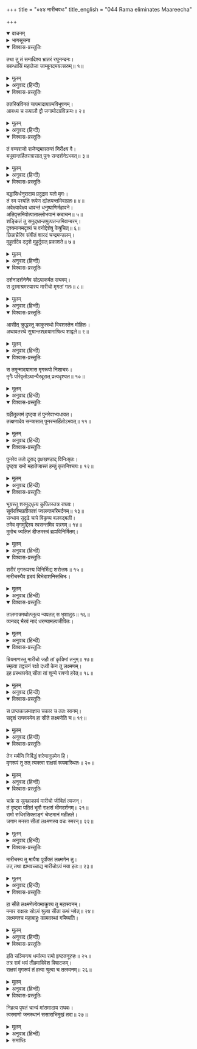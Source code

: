 +++
title = "०४४ मारीचवधः"
title_english = "044 Rama eliminates Maareecha"

+++
<details open><summary>वाचनम्</summary>
<div caption="श्रीराम-हरिसीताराममूर्ति-घनपाठिभ्यां वचनम्" class="audioEmbed" src="https://archive.org/download/Ramayana-recitation-Sriram-harisItArAmamUrti-Ghanapaati-v2/Kanda_3/Kanda_3_ARK-044-Maaricha_Vadhaha.mp3"></div>
</details>

<details><summary>भागसूचना</summary>

44. श्रीरामके द्वारा मारीचका वध और उसके द्वारा सीता और लक्ष्मणके पुकारनेका शब्द सुनकर श्रीरामकी चिन्ता
</details>

<details open><summary>विश्वास-प्रस्तुतिः</summary>

तथा तु तं समादिश्य भ्रातरं रघुनन्दनः।  
बबन्धासिं महातेजा जाम्बूनदमयत्सरुम्॥ १॥
</details>

<details><summary>मूलम्</summary>

तथा तु तं समादिश्य भ्रातरं रघुनन्दनः।  
बबन्धासिं महातेजा जाम्बूनदमयत्सरुम्॥ १॥
</details>

<details><summary>अनुवाद (हिन्दी)</summary>

लक्ष्मणको इस प्रकार आदेश देकर रघुकुलका आनन्द बढ़ानेवाले महातेजस्वी श्रीरामचन्द्रजीने सोनेकी मूँठवाली तलवार कमरमें बाँध ली॥ १॥
</details>

<details open><summary>विश्वास-प्रस्तुतिः</summary>

ततस्त्रिविनतं चापमादायात्मविभूषणम्।  
आबध्य च कपालौ द्वौ जगामोदग्रविक्रमः॥ २॥
</details>

<details><summary>मूलम्</summary>

ततस्त्रिविनतं चापमादायात्मविभूषणम्।  
आबध्य च कपालौ द्वौ जगामोदग्रविक्रमः॥ २॥
</details>

<details><summary>अनुवाद (हिन्दी)</summary>

तत्पश्चात् महापराक्रमी रघुनाथजी तीन स्थानोंमें झुके हुए अपने आभूषणरूप धनुषको हाथमें ले पीठपर दो तरकस बाँधकर वहाँसे चल दिये॥ २॥
</details>

<details open><summary>विश्वास-प्रस्तुतिः</summary>

तं वन्यराजो राजेन्द्रमापतन्तं निरीक्ष्य वै।  
बभूवान्तर्हितस्त्रासात् पुनः सन्दर्शनेऽभवत्॥ ३॥
</details>

<details><summary>मूलम्</summary>

तं वन्यराजो राजेन्द्रमापतन्तं निरीक्ष्य वै।  
बभूवान्तर्हितस्त्रासात् पुनः सन्दर्शनेऽभवत्॥ ३॥
</details>

<details><summary>अनुवाद (हिन्दी)</summary>

राजाधिराज श्रीरामको आते देख वह वन्य मृगोंका राजा काञ्चनमृग भयके मारे छिप गया, किंतु फिर तुरंत ही उनके दृष्टिपथमें आ गया॥ ३॥
</details>

<details open><summary>विश्वास-प्रस्तुतिः</summary>

बद्धासिर्धनुरादाय प्रदुद्राव यतो मृगः।  
तं स्म पश्यति रूपेण द्योतयन्तमिवाग्रतः॥ ४॥  
अवेक्ष्यावेक्ष्य धावन्तं धनुष्पाणिर्महावने।  
अतिवृत्तमिवोत्पाताल्लोभयानं कदाचन॥ ५॥  
शङ्कितं तु समुद्‍भ्रान्तमुत्पतन्तमिवाम्बरम्।  
दृश्यमानमदृश्यं च वनोद्देशेषु केषुचित्॥ ६॥  
छिन्नाभ्रैरिव संवीतं शारदं चन्द्रमण्डलम्।  
मुहूर्तादेव ददृशे मुहुर्दूरात् प्रकाशते॥ ७॥
</details>

<details><summary>मूलम्</summary>

बद्धासिर्धनुरादाय प्रदुद्राव यतो मृगः।  
तं स्म पश्यति रूपेण द्योतयन्तमिवाग्रतः॥ ४॥  
अवेक्ष्यावेक्ष्य धावन्तं धनुष्पाणिर्महावने।  
अतिवृत्तमिवोत्पाताल्लोभयानं कदाचन॥ ५॥  
शङ्कितं तु समुद्‍भ्रान्तमुत्पतन्तमिवाम्बरम्।  
दृश्यमानमदृश्यं च वनोद्देशेषु केषुचित्॥ ६॥  
छिन्नाभ्रैरिव संवीतं शारदं चन्द्रमण्डलम्।  
मुहूर्तादेव ददृशे मुहुर्दूरात् प्रकाशते॥ ७॥
</details>

<details><summary>अनुवाद (हिन्दी)</summary>

तब तलवार बाँधे और धनुष लिये श्रीराम जिस ओर वह मृग था, उसी ओर दौड़े। धनुर्धर श्रीरामने देखा, वह अपने रूपसे सामनेकी दिशाको प्रकाशित-सी कर रहा था। उस महान् वनमें वह पीछेकी ओर देख-देखकर आगेकी ओर भाग रहा था। कभी छलाँगें मारकर बहुत दूर निकल जाता और कभी इतना निकट दिखायी देता कि हाथसे पकड़ लेनेका लोभ पैदा कर देता था। कभी डरा हुआ, कभी घबराया हुआ और कभी आकाशमें उछलता हुआ दीख पड़ता था। कभी वनके किन्हीं स्थानोंमें छिपकर अदृश्य हो जाता था, मानो शरद्-ऋतुका चन्द्रमण्डल मेघखण्डोंसे आवृत हो गया हो। एक ही मुहूर्तमें वह निकट दिखायी देता और पुनः बहुत दूरके स्थानमें चमक उठता था॥ ४—७॥
</details>

<details open><summary>विश्वास-प्रस्तुतिः</summary>

दर्शनादर्शनेनैव सोऽपाकर्षत राघवम्।  
स दूरमाश्रमस्यास्य मारीचो मृगतां गतः॥ ८॥
</details>

<details><summary>मूलम्</summary>

दर्शनादर्शनेनैव सोऽपाकर्षत राघवम्।  
स दूरमाश्रमस्यास्य मारीचो मृगतां गतः॥ ८॥
</details>

<details><summary>अनुवाद (हिन्दी)</summary>

इस तरह प्रकट होता और छिपता हुआ वह मृगरूपधारी मारीच श्रीरघुनाथजीको उनके आश्रमसे बहुत दूर खींच ले गया॥ ८॥
</details>

<details open><summary>विश्वास-प्रस्तुतिः</summary>

आसीत् क्रुद्धस्तु काकुत्स्थो विवशस्तेन मोहितः।  
अथावतस्थे सुश्रान्तश्छायामाश्रित्य शाद्वले॥ ९॥
</details>

<details><summary>मूलम्</summary>

आसीत् क्रुद्धस्तु काकुत्स्थो विवशस्तेन मोहितः।  
अथावतस्थे सुश्रान्तश्छायामाश्रित्य शाद्वले॥ ९॥
</details>

<details><summary>अनुवाद (हिन्दी)</summary>

उस समय उससे मोहित और विवश होकर श्रीराम कुछ कुपित हो उठे और थककर एक जगह छायाका आश्रय ले हरी-हरी घासवाली भूमिपर खड़े हो गये॥ ९॥
</details>

<details open><summary>विश्वास-प्रस्तुतिः</summary>

स तमुन्मादयामास मृगरूपो निशाचरः।  
मृगैः परिवृतोऽथान्यैरदूरात् प्रत्यदृश्यत॥ १०॥
</details>

<details><summary>मूलम्</summary>

स तमुन्मादयामास मृगरूपो निशाचरः।  
मृगैः परिवृतोऽथान्यैरदूरात् प्रत्यदृश्यत॥ १०॥
</details>

<details><summary>अनुवाद (हिन्दी)</summary>

इस मृगरूपधारी निशाचरने उन्हें उन्मत्त-सा कर दिया था। थोड़ी ही देरमें वह दूसरे मृगोंसे घिरा हुआ पास ही दिखायी दिया॥ १०॥
</details>

<details open><summary>विश्वास-प्रस्तुतिः</summary>

ग्रहीतुकामं दृष्ट्वा तं पुनरेवाभ्यधावत।  
तत्क्षणादेव सन्त्रासात् पुनरन्तर्हितोऽभवत्॥ ११॥
</details>

<details><summary>मूलम्</summary>

ग्रहीतुकामं दृष्ट्वा तं पुनरेवाभ्यधावत।  
तत्क्षणादेव सन्त्रासात् पुनरन्तर्हितोऽभवत्॥ ११॥
</details>

<details><summary>अनुवाद (हिन्दी)</summary>

श्रीराम मुझे पकड़ना चाहते हैं, यह देखकर वह फिर भागा और भयके मारे पुनः तत्काल ही अदृश्य हो गया॥ ११॥
</details>

<details open><summary>विश्वास-प्रस्तुतिः</summary>

पुनरेव ततो दूराद् वृक्षखण्डाद् विनिःसृतः।  
दृष्ट्वा रामो महातेजास्तं हन्तुं कृतनिश्चयः॥ १२॥
</details>

<details><summary>मूलम्</summary>

पुनरेव ततो दूराद् वृक्षखण्डाद् विनिःसृतः।  
दृष्ट्वा रामो महातेजास्तं हन्तुं कृतनिश्चयः॥ १२॥
</details>

<details><summary>अनुवाद (हिन्दी)</summary>

तदनन्तर वह पुनः दूरवर्ती वृक्ष-समूहसे होकर निकला। उसे देखकर महातेजस्वी श्रीरामने मार डालनेका निश्चय किया॥ १२॥
</details>

<details open><summary>विश्वास-प्रस्तुतिः</summary>

भूयस्तु शरमुद‍्धृत्य कुपितस्तत्र राघवः।  
सूर्यरश्मिप्रतीकाशं ज्वलन्तमरिमर्दनम्॥ १३॥  
सन्धाय सुदृढे चापे विकृष्य बलवद‍्बली।  
तमेव मृगमुद्दिश्य श्वसन्तमिव पन्नगम्॥ १४॥  
मुमोच ज्वलितं दीप्तमस्त्रं ब्रह्मविनिर्मितम्।
</details>

<details><summary>मूलम्</summary>

भूयस्तु शरमुद‍्धृत्य कुपितस्तत्र राघवः।  
सूर्यरश्मिप्रतीकाशं ज्वलन्तमरिमर्दनम्॥ १३॥  
सन्धाय सुदृढे चापे विकृष्य बलवद‍्बली।  
तमेव मृगमुद्दिश्य श्वसन्तमिव पन्नगम्॥ १४॥  
मुमोच ज्वलितं दीप्तमस्त्रं ब्रह्मविनिर्मितम्।
</details>

<details><summary>अनुवाद (हिन्दी)</summary>

तब वहाँ क्रोधमें भरे हुए बलवान् राघवेन्द्र श्रीरामने तरकससे सूर्यकी किरणोंके समान तेजस्वी एक प्रज्वलित एवं शत्रु-संहारक बाण निकालकर उसे अपने सुदृढ़ धनुषपर रखा और उस धनुषको जोरसे खींचकर उस मृगको ही लक्ष्य करके फुफकारते सर्पके समान सनसनाता हुआ वह प्रज्वलित एवं तेजस्वी बाण, जिसे ब्रह्माजीने बनाया था, छोड़ दिया॥ १३-१४॥
</details>

<details open><summary>विश्वास-प्रस्तुतिः</summary>

शरीरं मृगरूपस्य विनिर्भिद्य शरोत्तमः॥ १५॥  
मारीचस्यैव हृदयं बिभेदाशनिसन्निभः।
</details>

<details><summary>मूलम्</summary>

शरीरं मृगरूपस्य विनिर्भिद्य शरोत्तमः॥ १५॥  
मारीचस्यैव हृदयं बिभेदाशनिसन्निभः।
</details>

<details><summary>अनुवाद (हिन्दी)</summary>

वज्रके समान तेजस्वी उस उत्तम बाणने मृगरूपधारी मारीचके शरीरको चीरकर उसके हृदयको भी विदीर्ण कर दिया॥ १५ १/२॥
</details>

<details open><summary>विश्वास-प्रस्तुतिः</summary>

तालमात्रमथोत्प्लुत्य न्यपतत् स भृशातुरः॥ १६॥  
व्यनदद् भैरवं नादं धरण्यामल्पजीवितः।
</details>

<details><summary>मूलम्</summary>

तालमात्रमथोत्प्लुत्य न्यपतत् स भृशातुरः॥ १६॥  
व्यनदद् भैरवं नादं धरण्यामल्पजीवितः।
</details>

<details><summary>अनुवाद (हिन्दी)</summary>

‘उसकी चोटसे अत्यन्त आतुर हो वह राक्षस ताड़के बराबर उछलकर पृथ्वीपर गिर पड़ा। उसका जीवन समाप्त हो चला। वह पृथ्वीपर पड़ा-पड़ा भयंकर गर्जना करने लगा॥ १६ १/२॥
</details>

<details open><summary>विश्वास-प्रस्तुतिः</summary>

म्रियमाणस्तु मारीचो जहौ तां कृत्रिमां तनुम्॥ १७॥  
स्मृत्वा तद्वचनं रक्षो दध्यौ केन तु लक्ष्मणम्।  
इह प्रस्थापयेत् सीता तां शून्ये रावणो हरेत्॥ १८॥
</details>

<details><summary>मूलम्</summary>

म्रियमाणस्तु मारीचो जहौ तां कृत्रिमां तनुम्॥ १७॥  
स्मृत्वा तद्वचनं रक्षो दध्यौ केन तु लक्ष्मणम्।  
इह प्रस्थापयेत् सीता तां शून्ये रावणो हरेत्॥ १८॥
</details>

<details><summary>अनुवाद (हिन्दी)</summary>

मरते समय मारीचने अपने उस कृत्रिम शरीरको त्याग दिया। फिर रावणके वचनका स्मरण करके उस राक्षसने सोचा, किस उपायसे सीता लक्ष्मणको यहाँ भेज दे और सूने आश्रमसे रावण उसे हर ले जाय॥
</details>

<details open><summary>विश्वास-प्रस्तुतिः</summary>

स प्राप्तकालमाज्ञाय चकार च ततः स्वनम्।  
सदृशं राघवस्येव हा सीते लक्ष्मणेति च॥ १९॥
</details>

<details><summary>मूलम्</summary>

स प्राप्तकालमाज्ञाय चकार च ततः स्वनम्।  
सदृशं राघवस्येव हा सीते लक्ष्मणेति च॥ १९॥
</details>

<details><summary>अनुवाद (हिन्दी)</summary>

रावणके बताये हुए उपायको काममें लानेका अवसर आ गया है—यह समझकर उसने श्रीरामचन्द्रजीके ही समान स्वरमें ‘हा सीते! हा लक्ष्मण!’ कहकर पुकारा॥
</details>

<details open><summary>विश्वास-प्रस्तुतिः</summary>

तेन मर्मणि निर्विद्धं शरेणानुपमेन हि।  
मृगरूपं तु तत् त्यक्त्वा राक्षसं रूपमास्थितः॥ २०॥
</details>

<details><summary>मूलम्</summary>

तेन मर्मणि निर्विद्धं शरेणानुपमेन हि।  
मृगरूपं तु तत् त्यक्त्वा राक्षसं रूपमास्थितः॥ २०॥
</details>

<details><summary>अनुवाद (हिन्दी)</summary>

श्रीरामके अनुपम बाणसे उसका मर्म विदीर्ण हो गया था, अतः उस मृगरूपको त्यागकर उसने राक्षसरूप धारण कर लिया॥ २०॥
</details>

<details open><summary>विश्वास-प्रस्तुतिः</summary>

चक्रे स सुमहाकायं मारीचो जीवितं त्यजन्।  
तं दृष्ट्वा पतितं भूमौ राक्षसं भीमदर्शनम्॥ २१॥  
रामो रुधिरसिक्ताङ्गं चेष्टमानं महीतले।  
जगाम मनसा सीतां लक्ष्मणस्य वचः स्मरन्॥ २२॥
</details>

<details><summary>मूलम्</summary>

चक्रे स सुमहाकायं मारीचो जीवितं त्यजन्।  
तं दृष्ट्वा पतितं भूमौ राक्षसं भीमदर्शनम्॥ २१॥  
रामो रुधिरसिक्ताङ्गं चेष्टमानं महीतले।  
जगाम मनसा सीतां लक्ष्मणस्य वचः स्मरन्॥ २२॥
</details>

<details><summary>अनुवाद (हिन्दी)</summary>

प्राणत्याग करते समय मारीचने अपने शरीरको बहुत बड़ा बना लिया था। भयंकर दिखायी देनेवाले उस राक्षसको भूमिपर पड़कर खूनसे लथपथ हो धरतीपर लोटते और छटपटाते देख श्रीरामको लक्ष्मणकी कही हुई बात याद आ गयी और वे मन-ही-मन सीताकी चिन्ता करने लगे॥ २१-२२॥
</details>

<details open><summary>विश्वास-प्रस्तुतिः</summary>

मारीचस्य तु मायैषा पूर्वोक्तं लक्ष्मणेन तु।  
तत् तथा ह्यभवच्चाद्य मारीचोऽयं मया हतः॥ २३॥
</details>

<details><summary>मूलम्</summary>

मारीचस्य तु मायैषा पूर्वोक्तं लक्ष्मणेन तु।  
तत् तथा ह्यभवच्चाद्य मारीचोऽयं मया हतः॥ २३॥
</details>

<details><summary>अनुवाद (हिन्दी)</summary>

वे सोचने लगे, ‘अहो! जैसा लक्ष्मणने पहले कहा था, उसके अनुसार यह वास्तवमें मारीचकी माया ही थी। लक्ष्मणकी बात ठीक निकली। आज मेरे द्वारा यह मारीच ही मारा गया॥ २३॥
</details>

<details open><summary>विश्वास-प्रस्तुतिः</summary>

हा सीते लक्ष्मणेत्येवमाक्रुश्य तु महास्वनम्।  
ममार राक्षसः सोऽयं श्रुत्वा सीता कथं भवेत्॥ २४॥  
लक्ष्मणश्च महाबाहुः कामवस्थां गमिष्यति।
</details>

<details><summary>मूलम्</summary>

हा सीते लक्ष्मणेत्येवमाक्रुश्य तु महास्वनम्।  
ममार राक्षसः सोऽयं श्रुत्वा सीता कथं भवेत्॥ २४॥  
लक्ष्मणश्च महाबाहुः कामवस्थां गमिष्यति।
</details>

<details><summary>अनुवाद (हिन्दी)</summary>

‘परंतु यह राक्षस उच्च स्वरसे ‘हा सीते! हा लक्ष्मण!’ की पुकार करके मरा है। उसके उस शब्दको सुनकर सीताकी कैसी अवस्था हो जायगी और महाबाहु लक्ष्मणकी भी क्या दशा होगी?’॥ २४ १/२॥
</details>

<details open><summary>विश्वास-प्रस्तुतिः</summary>

इति सञ्चिन्त्य धर्मात्मा रामो हृष्टतनूरुहः॥ २५॥  
तत्र रामं भयं तीव्रमाविवेश विषादजम्।  
राक्षसं मृगरूपं तं हत्वा श्रुत्वा च तत्स्वनम्॥ २६॥
</details>

<details><summary>मूलम्</summary>

इति सञ्चिन्त्य धर्मात्मा रामो हृष्टतनूरुहः॥ २५॥  
तत्र रामं भयं तीव्रमाविवेश विषादजम्।  
राक्षसं मृगरूपं तं हत्वा श्रुत्वा च तत्स्वनम्॥ २६॥
</details>

<details><summary>अनुवाद (हिन्दी)</summary>

ऐसा सोचकर धर्मात्मा श्रीरामके रोंगटे खड़े हो गये। उस समय वहाँ मृगरूपधारी उस राक्षसको मारकर और उसके उस शब्दको सुनकर श्रीरामके मनमें विषादजनित तीव्र भय समा गया॥ २५-२६॥
</details>

<details open><summary>विश्वास-प्रस्तुतिः</summary>

निहत्य पृषतं चान्यं मांसमादाय राघवः।  
त्वरमाणो जनस्थानं ससाराभिमुखं तदा॥ २७॥
</details>

<details><summary>मूलम्</summary>

निहत्य पृषतं चान्यं मांसमादाय राघवः।  
त्वरमाणो जनस्थानं ससाराभिमुखं तदा॥ २७॥
</details>

<details><summary>अनुवाद (हिन्दी)</summary>

उस लोकविलक्षण मृगका वध करके तपस्वीके उपभोगमें आनेयोग्य फल-मूल आदि लेकर श्रीराम तत्काल ही जनस्थानके निकटवर्ती पञ्चवटीमें स्थित अपने आश्रमकी ओर बड़ी उतावलीके साथ चले॥ २७॥
</details>

<details><summary>समाप्तिः</summary>

इत्यार्षे श्रीमद्रामायणे वाल्मीकीये आदिकाव्येऽरण्यकाण्डे चतुश्चत्वारिंशः सर्गः॥ ४४॥  
इस प्रकार श्रीवाल्मीकिनिर्मित आर्षरामायण आदिकाव्यके अरण्यकाण्डमें चौवालीसवाँ सर्ग पूरा हुआ॥ ४४॥
</details>

